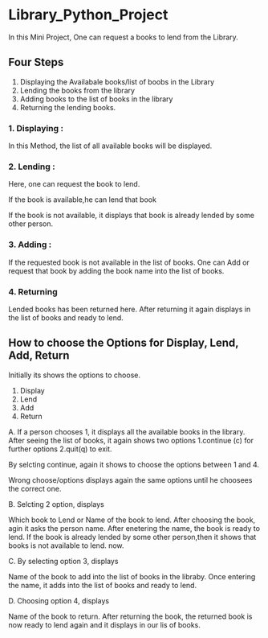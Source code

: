 # Library_Python_Project

In this Mini Project, One can request a books to lend from the Library.

## Four Steps

1. Displaying the Availabale books/list of boobs in the Library
2. Lending the books from the library
3. Adding books to the list of books in the library
4. Returning the lending books.


### 1. Displaying :

In this Method, the list of all available books will be displayed.

### 2. Lending :

Here, one can request the book to lend.

If the book is available,he can lend that book

If the book is not available, it displays that book is already lended by some other person.

### 3. Adding :

If the requested book is not available in the list of books. One can Add or request that book by adding the book name into the list of books.

### 4. Returning

Lended books has been returned here. After returning it again displays in the list of books and ready to lend.

## How to choose the Options for Display, Lend, Add, Return

Initially its shows the options to choose.

1. Display
2. Lend
3. Add
4. Return

A. If a person chooses 1, it displays all the available books in the library. After seeing the list of books, it again shows two options
1.continue (c) for further options 
2.quit(q) to exit.

By selcting continue, again it shows to choose the options between 1 and 4.

Wrong choose/options displays again the same options until he choosees the correct one.

B. Selcting 2 option, displays 

Which book to Lend or Name of the book to lend.
After choosing the book, agin it asks the person name. After enetering the name, the book is ready to lend.
If the book is already lended by some other person,then it shows that books is not available to lend. now.

C. By selecting option 3, displays

Name of the book to add into the list of books in the libraby.
Once entering the name, it adds into the list of books and ready to lend.

D. Choosing option 4, displays

Name of the book to return. After returning the book, the returned book is now ready to lend again and it displays in our lis of books.



